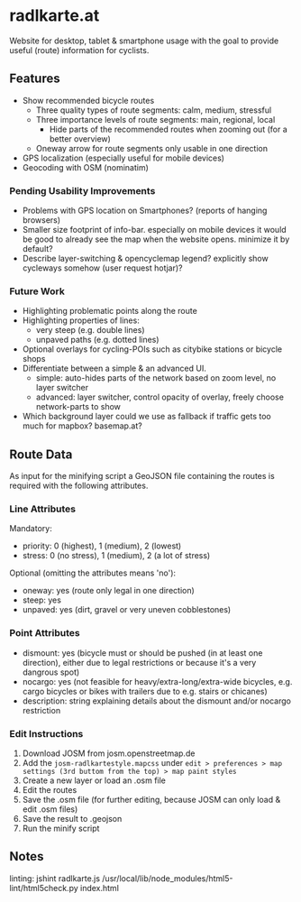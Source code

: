 # radlkarte.at

Website for desktop, tablet & smartphone usage with the goal to provide useful (route) information for cyclists.

## Features
- Show recommended bicycle routes
  - Three quality types of route segments: calm, medium, stressful
  - Three importance levels of route segments: main, regional, local
    - Hide parts of the recommended routes when zooming out (for a better overview)
  - Oneway arrow for route segments only usable in one direction
- GPS localization (especially useful for mobile devices)
- Geocoding with OSM (nominatim)

### Pending Usability Improvements
- Problems with GPS location on Smartphones? (reports of hanging browsers)
- Smaller size footprint of info-bar. especially on mobile devices it would be good to already see the map when the website opens. minimize it by default?
- Describe layer-switching & opencyclemap legend? explicitly show cycleways somehow (user request hotjar)?

### Future Work
- Highlighting problematic points along the route
- Highlighting properties of lines:
  - very steep (e.g. double lines)
  - unpaved paths (e.g. dotted lines)
- Optional overlays for cycling-POIs such as citybike stations or bicycle shops
- Differentiate between a simple & an advanced UI.
  - simple: auto-hides parts of the network based on zoom level, no layer switcher
  - advanced: layer switcher, control opacity of overlay, freely choose network-parts to show
- Which background layer could we use as fallback if traffic gets too much for mapbox?
  basemap.at?


## Route Data

As input for the minifying script a GeoJSON file containing the routes is required with the following attributes.

### Line Attributes

Mandatory:
- priority: 0 (highest), 1 (medium), 2 (lowest)
- stress: 0 (no stress), 1 (medium), 2 (a lot of stress)

Optional (omitting the attributes means 'no'):
- oneway: yes (route only legal in one direction)
- steep: yes
- unpaved: yes (dirt, gravel or very uneven cobblestones)

### Point Attributes

- dismount: yes (bicycle must or should be pushed (in at least one direction), either due to legal restrictions or because it's a very dangrous spot)
- nocargo: yes (not feasible for heavy/extra-long/extra-wide bicycles, e.g. cargo bicycles or bikes with trailers due to e.g. stairs or chicanes)
- description: string explaining details about the dismount and/or nocargo restriction

### Edit Instructions

1. Download JOSM from josm.openstreetmap.de
2. Add the `josm-radlkartestyle.mapcss` under `edit > preferences > map settings (3rd buttom from the top) > map paint styles`
3. Create a new layer or load an .osm file
4. Edit the routes
5. Save the .osm file (for further editing, because JOSM can only load & edit .osm files)
6. Save the result to .geojson
7. Run the minify script


## Notes

linting:
    jshint radlkarte.js
    /usr/local/lib/node_modules/html5-lint/html5check.py index.html

